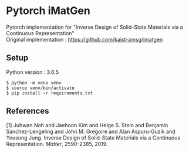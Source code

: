 # Pytorch iMatGen

Pytorch implementation for "Inverse Design of Solid-State Materials via a Continuous Representation"  
Original implementation : https://github.com/kaist-amsg/imatgen

## Setup

Python version : 3.6.5

```
$ python -m venv venv
$ source venv/bin/activate
$ pip install -r requirements.txt
```

## References

[1] Juhwan Noh and Jaehoon Kim and Helge S. Stein and Benjamin Sanchez-Lengeling and John M. Gregoire and Alan Aspuru-Guzik and Yousung Jung. Inverse Design of Solid-State Materials via a Continuous Representation. _Matter_, 2590-2385, 2019.
